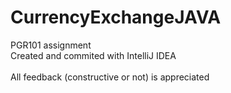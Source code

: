 # CurrencyExchangeJAVA
PGR101 assignment <br>
Created and commited with IntelliJ IDEA
<br>
<br>
All feedback (constructive or not) is appreciated
